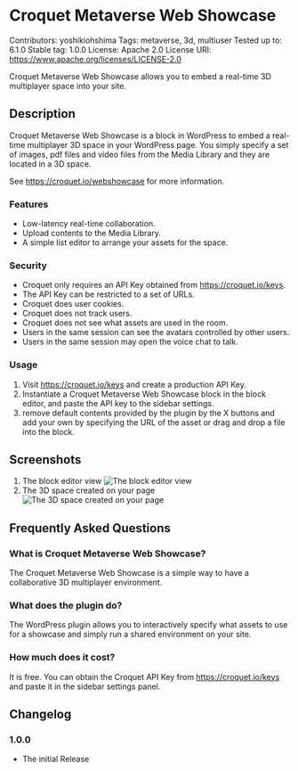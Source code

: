 # Croquet Metaverse Web Showcase
Contributors:      yoshikiohshima
Tags:              metaverse, 3d, multiuser
Tested up to:      6.1.0
Stable tag:        1.0.0
License:           Apache 2.0
License URI:       https://www.apache.org/licenses/LICENSE-2.0

Croquet Metaverse Web Showcase allows you to embed a real-time 3D multiplayer space into your site.

## Description

Croquet Metaverse Web Showcase is a block in WordPress to embed a real-time multiplayer 3D space in your WordPress page. You simply specify a set of images, pdf files and video files from the Media Library and they are located in a 3D space.

See https://croquet.io/webshowcase for more information.

### Features

* Low-latency real-time collaboration.
* Upload contents to the Media Library.
* A simple list editor to arrange your assets for the space.

### Security

* Croquet only requires an API Key obtained from https://croquet.io/keys.
* The API Key can be restricted to a set of URLs.
* Croquet does user cookies.
* Croquet does not track users.
* Croquet does not see what assets are used in the room.
* Users in the same session can see the avatars controlled by other users.
* Users in the same session may open the voice chat to talk.

### Usage
1. Visit https://croquet.io/keys and create a production API Key.
2. Instantiate a Croquet Metaverse Web Showcase block in the block editor, and paste the API key to the sidebar settings.
3. remove default contents provided by the plugin by the X buttons and add your own by specifying the URL of the asset or drag and drop a file into the block.

## Screenshots

1. The block editor view
![The block editor view](.wordpress-org/editor.png)
2. The 3D space created on your page
![The 3D space created on your page](.wordpress-org/showcase.png)

## Frequently Asked Questions

### What is Croquet Metaverse Web Showcase?

The Croquet Metaverse Web Showcase is a simple way to have a collaborative 3D multiplayer environment.

### What does the plugin do?

The WordPress plugin allows you to interactively specify what assets to use for a showcase and simply run a shared environment on your site.

### How much does it cost?

It is free. You can obtain the Croquet API Key from https://croquet.io/keys and paste it in the sidebar settings panel.


## Changelog

### 1.0.0
* The initial Release

